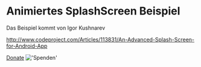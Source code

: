 Animiertes SplashScreen Beispiel
====

Das Beispiel kommt von Igor Kushnarev

http://www.codeproject.com/Articles/113831/An-Advanced-Splash-Screen-for-Android-App

[Donate](https://www.paypal.com/cgi-bin/webscr?cmd=_donations&business=mail%40michaelpalmer%2ede&lc=DE&item_name=Michael%20Palmer&no_note=0&currency_code=EUR&bn=PP%2dDonationsBF%3abtn_donate_LG%2egif%3aNonHostedGuest)
!['Spenden'](https://www.paypalobjects.com/de_DE/DE/i/btn/btn_donate_LG.gif)
